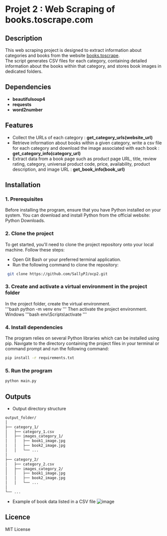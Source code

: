 # Projet 2 : Web Scraping of books.toscrape.com

## Description
This web scraping project is designed to extract information about categories and books from the website [books.toscrape](https://books.toscrape.com/index.html).   
The script generates CSV files for each category, containing detailed information about the books within that category, and stores book images in dedicated folders.
## Dependencies
- **beautifulsoup4**  
- **requests**  
- **word2number**  
## Features
- Collect the URLs of each category :  **get_category_urls(website_url)**
- Retrieve information about books within a given category, write a csv file for each category and download the image associated with each book : **get_category_info(category_url)**
- Extract data from a book page such as product page URL, title, review rating, category, universal product code, price, availability, product description, and image URL : **get_book_info(book_url)**

## Installation ##
### 1. Prerequisites
Before installing the program, ensure that you have Python installed on your system. You can download and install Python from the official website: Python Downloads.
### 2. Clone the project
To get started, you'll need to clone the project repository onto your local machine. Follow these steps:
- Open Git Bash or your preferred terminal application.
- Run the following command to clone the repository:
 ```bash
  git clone https://github.com/SallyPJ/ocp2.git
```
### 3. Create and activate a virtual environment in the project folder
 In the project folder, create the virtual environment.  
 '''bash
python -m venv env
'''
Then activate the project environment.  
Windows
'''bash
env\Scripts\activate 
'''
### 4. Install dependencies
The program relies on several Python libraries which can be installed using pip. Navigate to the directory containing the project files in your terminal or command prompt and run the following command:

 ```bash
pip install -r requirements.txt
```
### 5. Run the program
 ```bash
python main.py
```
## Outputs
- Output directory structure
 ```bash
output_folder/
│
├── category_1/
│   ├── category_1.csv
│   ├── images_category_1/
│   │   ├── book1_image.jpg
│   │   ├── book2_image.jpg
│   │   └── ...
│
├── category_2/
│   ├── category_2.csv
│   ├── images_category_2/
│   │   ├── book1_image.jpg
│   │   ├── book2_image.jpg
│   │   └── ...
│
└── ...
```

- Example of book data listed in a CSV file
![image](https://github.com/SallyPJ/ocp2/assets/166709267/31b3d871-27c8-4932-b1d9-a81f8d5ca7b7)

## Licence ##
MIT License
